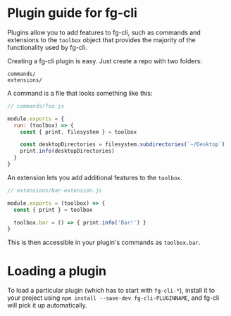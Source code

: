 # Plugin guide for fg-cli

Plugins allow you to add features to fg-cli, such as commands and
extensions to the `toolbox` object that provides the majority of the functionality
used by fg-cli.

Creating a fg-cli plugin is easy. Just create a repo with two folders:

```
commands/
extensions/
```

A command is a file that looks something like this:

```js
// commands/foo.js

module.exports = {
  run: (toolbox) => {
    const { print, filesystem } = toolbox

    const desktopDirectories = filesystem.subdirectories(`~/Desktop`)
    print.info(desktopDirectories)
  }
}
```

An extension lets you add additional features to the `toolbox`.

```js
// extensions/bar-extension.js

module.exports = (toolbox) => {
  const { print } = toolbox

  toolbox.bar = () => { print.info('Bar!') }
}
```

This is then accessible in your plugin's commands as `toolbox.bar`.

# Loading a plugin

To load a particular plugin (which has to start with `fg-cli-*`),
install it to your project using `npm install --save-dev fg-cli-PLUGINNAME`,
and fg-cli will pick it up automatically.
